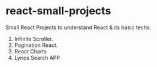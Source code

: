 # react-small-projects

Small React Projects to understand React &amp; its basic techs.

1. Infinite Scroller.
2. Pagination React.
3. React Charts
4. Lyrics Search APP
